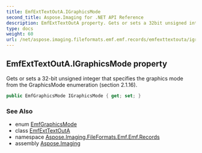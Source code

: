 ```yaml
---
title: EmfExtTextOutA.IGraphicsMode
second_title: Aspose.Imaging for .NET API Reference
description: EmfExtTextOutA property. Gets or sets a 32bit unsigned integer that specifies the graphics mode from the GraphicsMode enumeration section 2.1.16
type: docs
weight: 60
url: /net/aspose.imaging.fileformats.emf.emf.records/emfexttextouta/igraphicsmode/
---
```

## EmfExtTextOutA.IGraphicsMode property

Gets or sets a 32-bit unsigned integer that specifies the graphics mode from the GraphicsMode enumeration (section 2.1.16).

```csharp
public EmfGraphicsMode IGraphicsMode { get; set; }
```

### See Also

* enum [EmfGraphicsMode](../../../aspose.imaging.fileformats.emf.emf.consts/emfgraphicsmode/)
* class [EmfExtTextOutA](../)
* namespace [Aspose.Imaging.FileFormats.Emf.Emf.Records](../../emfexttextouta/)
* assembly [Aspose.Imaging](../../../)


